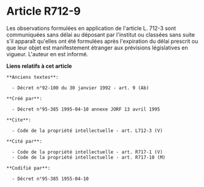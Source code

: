 # Article R712-9

Les observations formulées en application de l'article L. 712-3 sont communiquées sans délai au déposant par l'institut ou
classées sans suite s'il apparaît qu'elles ont été formulées après l'expiration du délai prescrit ou que leur objet est
manifestement étranger aux prévisions législatives en vigueur. L'auteur en est informé.

**Liens relatifs à cet article**

	**Anciens textes**:

	  - Décret n°92-100 du 30 janvier 1992 - art. 9 (Ab)

	**Créé par**:

	  - Décret n°95-385 1995-04-10 annexe JORF 13 avril 1995

	**Cite**:

	  - Code de la propriété intellectuelle - art. L712-3 (V)

	**Cité par**:

	  - Code de la propriété intellectuelle - art. R717-1 (V)
	  - Code de la propriété intellectuelle - art. R717-10 (M)

	**Codifié par**:

	  - Décret n°95-385 1955-04-10
